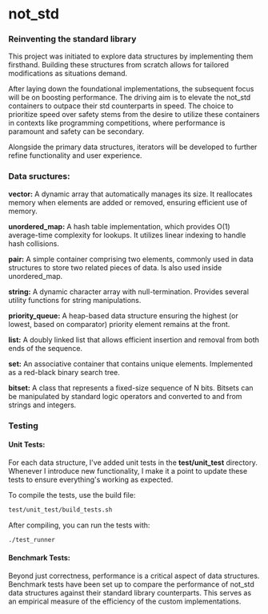 # not_std

### Reinventing the standard library

This project was initiated to explore data structures by implementing them firsthand. Building these structures from scratch allows for tailored modifications as situations demand.

After laying down the foundational implementations, the subsequent focus will be on boosting performance. The driving aim is to elevate the not_std containers to outpace their std counterparts in speed. The choice to prioritize speed over safety stems from the desire to utilize these containers in contexts like programming competitions, where performance is paramount and safety can be secondary.

Alongside the primary data structures, iterators will be developed to further refine functionality and user experience.

### Data sructures:

**vector:**
A dynamic array that automatically manages its size. It reallocates memory when elements are added or removed, ensuring efficient use of memory.

**unordered_map:**
A hash table implementation, which provides O(1) average-time complexity for lookups. It utilizes linear indexing to handle hash collisions.

**pair:**
A simple container comprising two elements, commonly used in data structures to store two related pieces of data. Is also used inside unordered_map.

**string:**
A dynamic character array with null-termination. Provides several utility functions for string manipulations.

**priority_queue:**
A heap-based data structure ensuring the highest (or lowest, based on comparator) priority element remains at the front.

**list:**
A doubly linked list that allows efficient insertion and removal from both ends of the sequence.

**set:**
An associative container that contains unique elements. Implemented as a red-black binary search tree.

**bitset:**
A class that represents a fixed-size sequence of N bits. Bitsets can be manipulated by standard logic operators and converted to and from strings and integers.

### Testing

#### Unit Tests:

For each data structure, I've added unit tests in the **test/unit_test** directory. Whenever I introduce new functionality, I make it a point to update these tests to ensure everything's working as expected.

To compile the tests, use the build file:
```bash
test/unit_test/build_tests.sh
```

After compiling, you can run the tests with:
```bash
./test_runner
```

#### Benchmark Tests:

Beyond just correctness, performance is a critical aspect of data structures. Benchmark tests have been set up to compare the performance of not_std data structures against their standard library counterparts. This serves as an empirical measure of the efficiency of the custom implementations.
